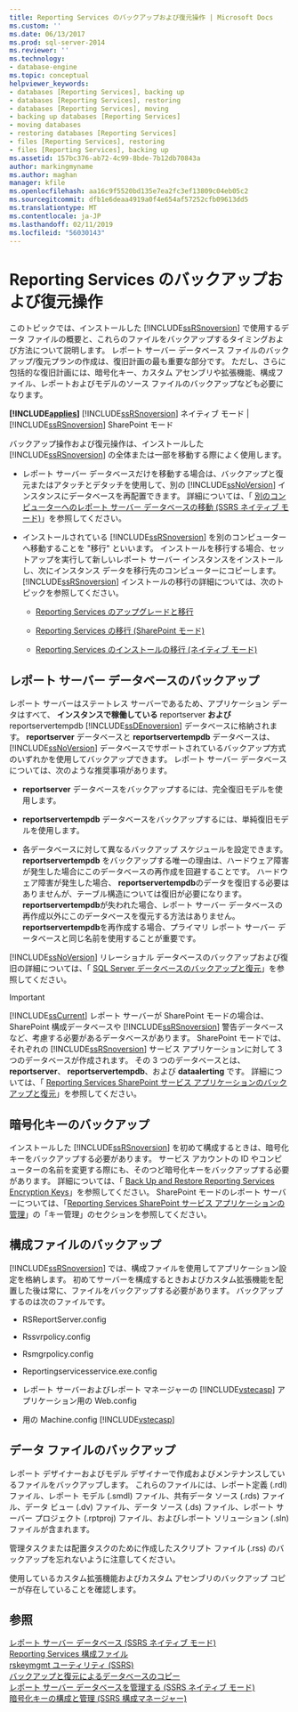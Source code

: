 ```yaml
---
title: Reporting Services のバックアップおよび復元操作 | Microsoft Docs
ms.custom: ''
ms.date: 06/13/2017
ms.prod: sql-server-2014
ms.reviewer: ''
ms.technology:
- database-engine
ms.topic: conceptual
helpviewer_keywords:
- databases [Reporting Services], backing up
- databases [Reporting Services], restoring
- databases [Reporting Services], moving
- backing up databases [Reporting Services]
- moving databases
- restoring databases [Reporting Services]
- files [Reporting Services], restoring
- files [Reporting Services], backing up
ms.assetid: 157bc376-ab72-4c99-8bde-7b12db70843a
author: markingmyname
ms.author: maghan
manager: kfile
ms.openlocfilehash: aa16c9f5520bd135e7ea2fc3ef13809c04eb05c2
ms.sourcegitcommit: dfb1e6deaa4919a0f4e654af57252cfb09613dd5
ms.translationtype: MT
ms.contentlocale: ja-JP
ms.lasthandoff: 02/11/2019
ms.locfileid: "56030143"
---
```

# <a name="backup-and-restore-operations-for-reporting-services"></a>Reporting Services のバックアップおよび復元操作
  このトピックでは、インストールした [!INCLUDE[ssRSnoversion](../../includes/ssrsnoversion-md.md)] で使用するデータ ファイルの概要と、これらのファイルをバックアップするタイミングおよび方法について説明します。 レポート サーバー データベース ファイルのバックアップ/復元プランの作成は、復旧計画の最も重要な部分です。 ただし、さらに包括的な復旧計画には、暗号化キー、カスタム アセンブリや拡張機能、構成ファイル、レポートおよびモデルのソース ファイルのバックアップなども必要になります。  
  
 **[!INCLUDE[applies](../../includes/applies-md.md)]**  [!INCLUDE[ssRSnoversion](../../includes/ssrsnoversion-md.md)] ネイティブ モード | [!INCLUDE[ssRSnoversion](../../includes/ssrsnoversion-md.md)] SharePoint モード  
  
 バックアップ操作および復元操作は、インストールした [!INCLUDE[ssRSnoversion](../../includes/ssrsnoversion-md.md)] の全体または一部を移動する際によく使用します。  
  
-   レポート サーバー データベースだけを移動する場合は、バックアップと復元またはアタッチとデタッチを使用して、別の [!INCLUDE[ssNoVersion](../../includes/ssnoversion-md.md)] インスタンスにデータベースを再配置できます。 詳細については、「 [別のコンピューターへのレポート サーバー データベースの移動 (SSRS ネイティブ モード)](../report-server/moving-the-report-server-databases-to-another-computer-ssrs-native-mode.md)」を参照してください。  
  
-   インストールされている [!INCLUDE[ssRSnoversion](../../includes/ssrsnoversion-md.md)] を別のコンピューターへ移動することを "移行" といいます。 インストールを移行する場合、セットアップを実行して新しいレポート サーバー インスタンスをインストールし、次にインスタンス データを移行先のコンピューターにコピーします。 [!INCLUDE[ssRSnoversion](../../includes/ssrsnoversion-md.md)] インストールの移行の詳細については、次のトピックを参照してください。  
  
    -   [Reporting Services のアップグレードと移行](upgrade-and-migrate-reporting-services.md)  
  
    -   [Reporting Services の移行 &#40;SharePoint モード&#41;](migrate-a-reporting-services-installation-sharepoint-mode.md)  
  
    -   [Reporting Services のインストールの移行 &#40;ネイティブ モード&#41;](migrate-a-reporting-services-installation-native-mode.md)  
  
## <a name="backing-up-the-report-server-databases"></a>レポート サーバー データベースのバックアップ  
 レポート サーバーはステートレス サーバーであるため、アプリケーション データはすべて、 **インスタンスで稼働している** reportserver **および** reportservertempdb [!INCLUDE[ssDEnoversion](../../includes/ssdenoversion-md.md)] データベースに格納されます。 **reportserver** データベースと **reportservertempdb** データベースは、 [!INCLUDE[ssNoVersion](../../includes/ssnoversion-md.md)] データベースでサポートされているバックアップ方式のいずれかを使用してバックアップできます。 レポート サーバー データベースについては、次のような推奨事項があります。  
  
-   **reportserver** データベースをバックアップするには、完全復旧モデルを使用します。  
  
-   **reportservertempdb** データベースをバックアップするには、単純復旧モデルを使用します。  
  
-   各データベースに対して異なるバックアップ スケジュールを設定できます。 **reportservertempdb** をバックアップする唯一の理由は、ハードウェア障害が発生した場合にこのデータベースの再作成を回避することです。 ハードウェア障害が発生した場合、 **reportservertempdb**のデータを復旧する必要はありませんが、テーブル構造については復旧が必要になります。 **reportservertempdb**が失われた場合、レポート サーバー データベースの再作成以外にこのデータベースを復元する方法はありません。 **reportservertempdb**を再作成する場合、プライマリ レポート サーバー データベースと同じ名前を使用することが重要です。  
  
 [!INCLUDE[ssNoVersion](../../includes/ssnoversion-md.md)] リレーショナル データベースのバックアップおよび復旧の詳細については、「 [SQL Server データベースのバックアップと復元](../../relational-databases/backup-restore/back-up-and-restore-of-sql-server-databases.md)」を参照してください。  
  
> [!IMPORTANT]  
>  [!INCLUDE[ssCurrent](../../includes/sscurrent-md.md)] レポート サーバーが SharePoint モードの場合は、SharePoint 構成データベースや [!INCLUDE[ssRSnoversion](../../includes/ssrsnoversion-md.md)] 警告データベースなど、考慮する必要があるデータベースがあります。 SharePoint モードでは、それぞれの [!INCLUDE[ssRSnoversion](../../includes/ssrsnoversion-md.md)] サービス アプリケーションに対して 3 つのデータベースが作成されます。 その 3 つのデータベースとは、 **reportserver**、 **reportservertempdb**、および **dataalerting** です。 詳細については、「 [Reporting Services SharePoint サービス アプリケーションのバックアップと復元](../backup-and-restore-reporting-services-sharepoint-service-applications.md)」を参照してください。  
  
## <a name="backing-up-the-encryption-keys"></a>暗号化キーのバックアップ  
 インストールした [!INCLUDE[ssRSnoversion](../../includes/ssrsnoversion-md.md)] を初めて構成するときは、暗号化キーをバックアップする必要があります。 サービス アカウントの ID やコンピューターの名前を変更する際にも、そのつど暗号化キーをバックアップする必要があります。 詳細については、「 [Back Up and Restore Reporting Services Encryption Keys](ssrs-encryption-keys-back-up-and-restore-encryption-keys.md)」を参照してください。 SharePoint モードのレポート サーバーについては、「[Reporting Services SharePoint サービス アプリケーションの管理](../manage-a-reporting-services-sharepoint-service-application.md)」の「キー管理」のセクションを参照してください。  
  
## <a name="backing-up-the-configuration-files"></a>構成ファイルのバックアップ  
 [!INCLUDE[ssRSnoversion](../../includes/ssrsnoversion-md.md)] では、構成ファイルを使用してアプリケーション設定を格納します。 初めてサーバーを構成するときおよびカスタム拡張機能を配置した後は常に、ファイルをバックアップする必要があります。 バックアップするのは次のファイルです。  
  
-   RSReportServer.config  
  
-   Rssvrpolicy.config  
  
-   Rsmgrpolicy.config  
  
-   Reportingservicesservice.exe.config  
  
-   レポート サーバーおよびレポート マネージャーの [!INCLUDE[vstecasp](../../includes/vstecasp-md.md)] アプリケーション用の Web.config  
  
-   用の Machine.config [!INCLUDE[vstecasp](../../includes/vstecasp-md.md)]  
  
## <a name="backing-up-data-files"></a>データ ファイルのバックアップ  
 レポート デザイナーおよびモデル デザイナーで作成およびメンテナンスしているファイルをバックアップします。 これらのファイルには、レポート定義 (.rdl) ファイル、レポート モデル (.smdl) ファイル、共有データ ソース (.rds) ファイル、データ ビュー (.dv) ファイル、データ ソース (.ds) ファイル、レポート サーバー プロジェクト (.rptproj) ファイル、およびレポート ソリューション (.sln) ファイルが含まれます。  
  
 管理タスクまたは配置タスクのために作成したスクリプト ファイル (.rss) のバックアップを忘れないように注意してください。  
  
 使用しているカスタム拡張機能およびカスタム アセンブリのバックアップ コピーが存在していることを確認します。  
  
## <a name="see-also"></a>参照  
 [レポート サーバー データベース &#40;SSRS ネイティブ モード&#41;](../report-server/report-server-database-ssrs-native-mode.md)   
 [Reporting Services 構成ファイル](../report-server/reporting-services-configuration-files.md)   
 [rskeymgmt ユーティリティ &#40;SSRS&#41;](../tools/rskeymgmt-utility-ssrs.md)   
 [バックアップと復元によるデータベースのコピー](../../relational-databases/databases/copy-databases-with-backup-and-restore.md)   
 [レポート サーバー データベースを管理する &#40;SSRS ネイティブ モード&#41;](../report-server/administer-a-report-server-database-ssrs-native-mode.md)   
 [暗号化キーの構成と管理 &#40;SSRS 構成マネージャー&#41;](ssrs-encryption-keys-manage-encryption-keys.md)  
  
  
